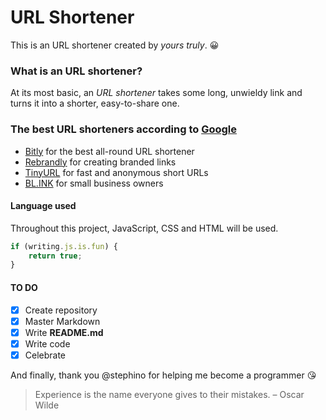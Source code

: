 # URL Shortener
This is an URL shortener created by *yours truly*. :grinning:

### What is an URL shortener?
At its most basic, an *URL shortener* takes some long, unwieldy link and turns it into a shorter, easy-to-share one.

### The best URL shorteners according to [Google](http://google.com)
- [Bitly](https://zapier.com/blog/best-url-shorteners/#bitly) for the best all-round URL shortener
- [Rebrandly](https://zapier.com/blog/best-url-shorteners/#rebrandly) for creating branded links
- [TinyURL](https://zapier.com/blog/best-url-shorteners/#tinyurl) for fast and anonymous short URLs
- [BL.INK](https://zapier.com/blog/best-url-shorteners/#blink) for small business owners

#### Language used
Throughout this project, JavaScript, CSS and HTML will be used.
```js
if (writing.js.is.fun) {
    return true;
}
```

#### TO DO
- [x] Create repository
- [x] Master Markdown
- [x] Write **README.md**
- [x] Write code
- [x] Celebrate

And finally, thank you @stephino for helping me become a programmer :kissing_heart:

>Experience is the name everyone gives to their mistakes.
> – Oscar Wilde

